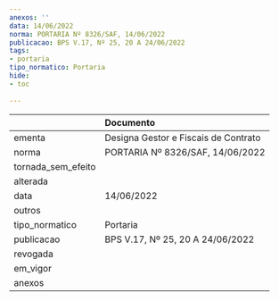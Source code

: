 ```yaml
---
anexos: ''
data: 14/06/2022
norma: PORTARIA Nº 8326/SAF, 14/06/2022
publicacao: BPS V.17, Nº 25, 20 A 24/06/2022
tags:
- portaria
tipo_normatico: Portaria
hide: 
- toc 
 
---
```


|                    | Documento                            |
|:-------------------|:-------------------------------------|
| ementa             | Designa Gestor e Fiscais de Contrato |
| norma              | PORTARIA Nº 8326/SAF, 14/06/2022     |
| tornada_sem_efeito |                                      |
| alterada           |                                      |
| data               | 14/06/2022                           |
| outros             |                                      |
| tipo_normatico     | Portaria                             |
| publicacao         | BPS V.17, Nº 25, 20 A 24/06/2022     |
| revogada           |                                      |
| em_vigor           |                                      |
| anexos             |                                      |